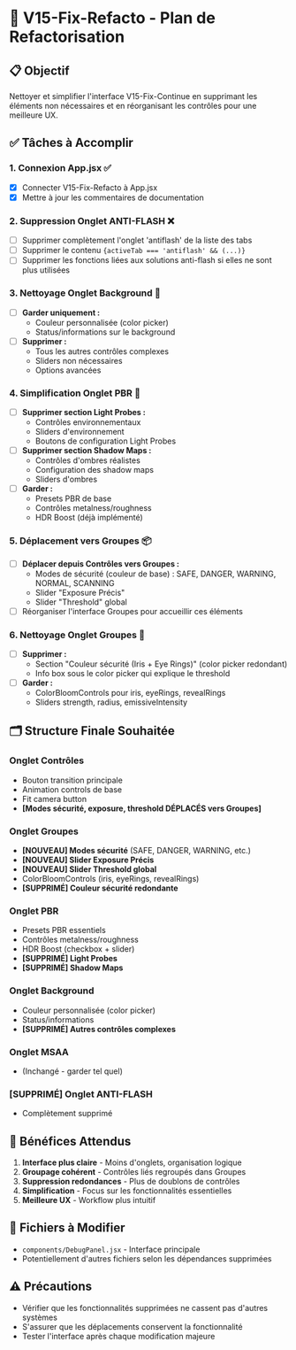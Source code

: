 # 🎯 V15-Fix-Refacto - Plan de Refactorisation

## 📋 Objectif
Nettoyer et simplifier l'interface V15-Fix-Continue en supprimant les éléments non nécessaires et en réorganisant les contrôles pour une meilleure UX.

## ✅ Tâches à Accomplir

### 1. **Connexion App.jsx** ✅ 
- [x] Connecter V15-Fix-Refacto à App.jsx
- [x] Mettre à jour les commentaires de documentation

### 2. **Suppression Onglet ANTI-FLASH** ❌
- [ ] Supprimer complètement l'onglet 'antiflash' de la liste des tabs
- [ ] Supprimer le contenu `{activeTab === 'antiflash' && (...)}` 
- [ ] Supprimer les fonctions liées aux solutions anti-flash si elles ne sont plus utilisées

### 3. **Nettoyage Onglet Background** 🧹
- [ ] **Garder uniquement :**
  - Couleur personnalisée (color picker)
  - Status/informations sur le background
- [ ] **Supprimer :**
  - Tous les autres contrôles complexes
  - Sliders non nécessaires
  - Options avancées

### 4. **Simplification Onglet PBR** 🧹
- [ ] **Supprimer section Light Probes :**
  - Contrôles environnementaux
  - Sliders d'environnement
  - Boutons de configuration Light Probes
- [ ] **Supprimer section Shadow Maps :**
  - Contrôles d'ombres réalistes
  - Configuration des shadow maps
  - Sliders d'ombres
- [ ] **Garder :**
  - Presets PBR de base
  - Contrôles metalness/roughness
  - HDR Boost (déjà implémenté)

### 5. **Déplacement vers Groupes** 📦
- [ ] **Déplacer depuis Contrôles vers Groupes :**
  - Modes de sécurité (couleur de base) : SAFE, DANGER, WARNING, NORMAL, SCANNING
  - Slider "Exposure Précis" 
  - Slider "Threshold" global
- [ ] Réorganiser l'interface Groupes pour accueillir ces éléments

### 6. **Nettoyage Onglet Groupes** 🧹
- [ ] **Supprimer :**
  - Section "Couleur sécurité (Iris + Eye Rings)" (color picker redondant)
  - Info box sous le color picker qui explique le threshold
- [ ] **Garder :**
  - ColorBloomControls pour iris, eyeRings, revealRings
  - Sliders strength, radius, emissiveIntensity

## 🗂️ Structure Finale Souhaitée

### Onglet **Contrôles** 
- Bouton transition principale
- Animation controls de base
- Fit camera button
- **[Modes sécurité, exposure, threshold DÉPLACÉS vers Groupes]**

### Onglet **Groupes**
- **[NOUVEAU] Modes sécurité** (SAFE, DANGER, WARNING, etc.)
- **[NOUVEAU] Slider Exposure Précis**  
- **[NOUVEAU] Slider Threshold global**
- ColorBloomControls (iris, eyeRings, revealRings)
- **[SUPPRIMÉ] Couleur sécurité redondante**

### Onglet **PBR**
- Presets PBR essentiels 
- Contrôles metalness/roughness
- HDR Boost (checkbox + slider)
- **[SUPPRIMÉ] Light Probes**
- **[SUPPRIMÉ] Shadow Maps**

### Onglet **Background**
- Couleur personnalisée (color picker)
- Status/informations
- **[SUPPRIMÉ] Autres contrôles complexes**

### Onglet **MSAA**
- (Inchangé - garder tel quel)

### **[SUPPRIMÉ] Onglet ANTI-FLASH**
- Complètement supprimé

## 🎯 Bénéfices Attendus
1. **Interface plus claire** - Moins d'onglets, organisation logique
2. **Groupage cohérent** - Contrôles liés regroupés dans Groupes
3. **Suppression redondances** - Plus de doublons de contrôles
4. **Simplification** - Focus sur les fonctionnalités essentielles
5. **Meilleure UX** - Workflow plus intuitif

## 📝 Fichiers à Modifier
- `components/DebugPanel.jsx` - Interface principale
- Potentiellement d'autres fichiers selon les dépendances supprimées

## ⚠️ Précautions
- Vérifier que les fonctionnalités supprimées ne cassent pas d'autres systèmes
- S'assurer que les déplacements conservent la fonctionnalité
- Tester l'interface après chaque modification majeure